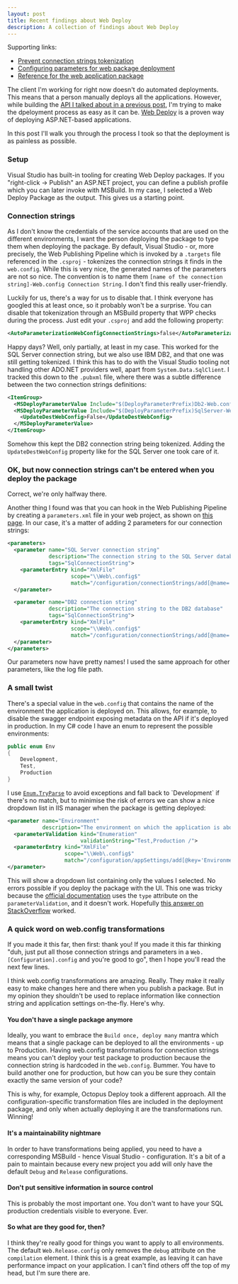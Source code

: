 ```yaml
---
layout: post
title: Recent findings about Web Deploy
description: A collection of findings about Web Deploy
---
```


Supporting links:

 - [Prevent connection strings tokenization](https://blogs.msdn.microsoft.com/webdev/2010/11/10/asp-net-web-application-publishpackage-tokenizing-parameters/)
 - [Configuring parameters for web package deployment](https://www.asp.net/web-forms/overview/deployment/web-deployment-in-the-enterprise/configuring-parameters-for-web-package-deployment)
 - [Reference for the web application package](https://www.iis.net/learn/develop/windows-web-application-gallery/reference-for-the-web-application-package)

The client I'm working for right now doesn't do automated deployments. This means that a person manually deploys all the applications. However, while building the [API I talked about in a previous post](/2016/11/18/correlation-id-with-asp-net-web-api/), I'm trying to make the dpeloyment process as easy as it can be. [Web Deploy](https://www.iis.net/downloads/microsoft/web-deploy) is a proven way of deploying ASP.NET-based applications.

In this post I'll walk you through the process I took so that the deployment is as painless as possible.

### Setup

Visual Studio has built-in tooling for creating Web Deploy packages. If you "right-click &rarr; Publish" an ASP.NET project, you can define a publish profile which you can later invoke with MSBuild. In my case, I selected a Web Deploy Package as the output. This gives us a starting point.

### Connection strings

As I don't know the credentials of the service accounts that are used on the different environments, I want the person deploying the package to type them when deploying the package. By default, Visual Studio - or, more precisely, the Web Publishing Pipeline which is invoked by a `.targets` file referenced in the `.csproj` - tokenizes the connection strings it finds in the `web.config`. While this is very nice, the generated names of the parameters are not so nice. The convention is to name them `[name of the connection string]-Web.config Connection String`. I don't find this really user-friendly.

Luckily for us, there's a way for us to disable that. I think everyone has googled this at least once, so it probably won't be a surprise. You can disable that tokenization through an MSBuild property that WPP checks during the process. Just edit your `.csproj` and add the following property:

```xml
<AutoParameterizationWebConfigConnectionStrings>false</AutoParameterizationWebConfigConnectionStrings>
```

Happy days? Well, only partially, at least in my case. This worked for the SQL Server connection string, but we also use IBM DB2, and that one was still getting tokenized. I think this has to do with the Visual Studio tooling not handling other ADO.NET providers well, apart from `System.Data.SqlClient`. I tracked this down to the `.pubxml` file, where there was a subtle difference between the two connection strings definitions:

```xml
<ItemGroup>
  <MSDeployParameterValue Include="$(DeployParameterPrefix)Db2-Web.config Connection String" />
  <MSDeployParameterValue Include="$(DeployParameterPrefix)SqlServer-Web.config Connection String">
    <UpdateDestWebConfig>False</UpdateDestWebConfig>
  </MSDeployParameterValue>
</ItemGroup>
```

Somehow this kept the DB2 connection string being tokenized. Adding the `UpdateDestWebConfig` property like for the SQL Server one took care of it.

### OK, but now connection strings can't be entered when you deploy the package

Correct, we're only halfway there.

Another thing I found was that you can hook in the Web Publishing Pipeline by creating a `parameters.xml` file in your web project, as shown on [this page](https://technet.microsoft.com/en-us/library/dd569084(v=ws.10).aspx). In our case, it's a matter of adding 2 parameters for our connection strings:

```xml
<parameters>
  <parameter name="SQL Server connection string"
             description="The connection string to the SQL Server database"
             tags="SqlConnectionString">
    <parameterEntry kind="XmlFile"
                    scope="\\Web\.config$"
                    match="/configuration/connectionStrings/add[@name='SqlServer']/@connectionString" />
  </parameter>

  <parameter name="DB2 connection string"
             description="The connection string to the DB2 database"
             tags="SqlConnectionString">
    <parameterEntry kind="XmlFile"
                    scope="\\Web\.config$"
                    match="/configuration/connectionStrings/add[@name='Db2']/@connectionString" />
  </parameter>
</parameters>
```

Our parameters now have pretty names! I used the same approach for other parameters, like the log file path.

### A small twist

There's a special value in the `web.config` that contains the name of the environment the application is deployed on. This allows, for example, to disable the swagger endpoint exposing metadata on the API if it's deployed in production. In my C# code I have an enum to represent the possible environments:

```csharp
public enum Env
{
    Development,
    Test,
    Production
}
```

I use [`Enum.TryParse`](https://msdn.microsoft.com/en-us/library/dd783499(v=vs.110).aspx) to avoid exceptions and fall back to `Development` if there's no match, but to minimise the risk of errors we can show a nice dropdown list in IIS manager when the package is getting deployed:

```xml
<parameter name="Environment"
           description="The environment on which the application is about to be deployed">
  <parameterValidation kind="Enumeration"
                       validationString="Test,Production /">
  <parameterEntry kind="XmlFile"
                  scope="\\Web\.config$"
                  match="/configuration/appSettings/add[@key='Environment']/@value" />
</parameter>
```

This will show a dropdown list containing only the values I selected. No errors possible if you deploy the package with the UI. This one was tricky because the [official documentation](https://www.iis.net/learn/develop/windows-web-application-gallery/reference-for-the-web-application-package) uses the `type` attribute on the `parameterValidation`, and it doesn't work. Hopefully [this answer on StackOverflow](http://stackoverflow.com/a/29376556/562839) worked.

### A quick word on web.config transformations

If you made it this far, then first: thank you! If you made it this far thinking "duh, just put all those connection strings and parameters in a `Web.[Configuration].config` and you're good to go", then I hope you'll read the next few lines.

I think web.config transformations are amazing. Really. They make it really easy to make changes here and there when you publish a package. But in my opinion they shouldn't be used to replace information like connection string and application settings on-the-fly. Here's why.

#### You don't have a single package anymore

Ideally, you want to embrace the `Build once, deploy many` mantra which means that a single package can be deployed to all the environments - up to Production. Having web.config transformations for connection strings means you can't deploy your test package to production because the connection string is hardcoded in the `web.config`. Bummer. You have to build another one for production, but how can you be sure they contain exactly the same version of your code?

This is why, for example, Octopus Deploy took a different approach. All the configuration-specific transformation files are included in the deployment package, and only when actually deploying it are the transformations run. Winning!

#### It's a maintainability nightmare

In order to have transformations being applied, you need to have a corresponding MSBuild - hence Visual Studio - configuration. It's a bit of a pain to maintain because every new project you add will only have the default `Debug` and `Release` configurations.

#### Don't put sensitive information in source control

This is probably the most important one. You don't want to have your SQL production credentials visible to everyone. Ever.

#### So what are they good for, then?

I think they're really good for things you want to apply to all environments. The default `Web.Release.config` only removes the `debug` attribute on the `compilation` element. I think this is a great example, as leaving it can have performance impact on your application. I can't find others off the top of my head, but I'm sure there are.

